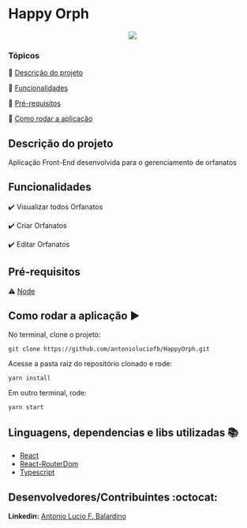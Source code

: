 <h1>Happy Orph</h1>

<p align="center">
  <img src="http://img.shields.io/static/v1?label=STATUS&message=CONCLUIDO&color=GREEN&style=for-the-badge"/>
</p>


### Tópicos

:small_blue_diamond: [Descrição do projeto](#descrição-do-projeto)

:small_blue_diamond: [Funcionalidades](#funcionalidades)

:small_blue_diamond: [Pré-requisitos](#pré-requisitos)

:small_blue_diamond: [Como rodar a aplicação](#como-rodar-a-aplicação-arrow_forward)


## Descrição do projeto

<p align="justify">
  Aplicação Front-End desenvolvida para o gerenciamento de orfanatos
</p>

## Funcionalidades

:heavy_check_mark:  Visualizar todos Orfanatos

:heavy_check_mark:  Criar Orfanatos

:heavy_check_mark:  Editar Orfanatos


## Pré-requisitos

:warning: [Node](https://nodejs.org/en/download/)


## Como rodar a aplicação :arrow_forward:

No terminal, clone o projeto:

```
git clone https://github.com/antonioluciofb/HappyOrph.git
```
Acesse a pasta raiz do repositório clonado e rode:

```
yarn install
```


Em outro terminal, rode:

```
yarn start
```

## Linguagens, dependencias e libs utilizadas :books:

- [React](https://pt-br.reactjs.org/docs/create-a-new-react-app.html)
- [React-RouterDom](https://reactrouter.com/web/guides/quick-start)
- [Typescript](https://www.typescriptlang.org/)


## Desenvolvedores/Contribuintes :octocat:

**Linkedin:** [Antonio Lucio F. Balardino](https://www.linkedin.com/in/antonioluciofb/)
